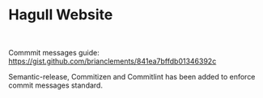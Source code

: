 # Hagull Website
<br>

Commmit messages guide: https://gist.github.com/brianclements/841ea7bffdb01346392c

Semantic-release, Commitizen and Commitlint has been added to enforce commit messages standard.